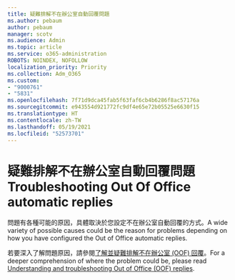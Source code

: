 ```yaml
---
title: 疑難排解不在辦公室自動回覆問題
ms.author: pebaum
author: pebaum
manager: scotv
ms.audience: Admin
ms.topic: article
ms.service: o365-administration
ROBOTS: NOINDEX, NOFOLLOW
localization_priority: Priority
ms.collection: Adm_O365
ms.custom:
- "9000761"
- "5831"
ms.openlocfilehash: 7f71d9dca45fab5f63faf6cb4b6286f8ac57176a
ms.sourcegitcommit: e943554d921772fc9df4e65e72b05525e6630f15
ms.translationtype: HT
ms.contentlocale: zh-TW
ms.lasthandoff: 05/19/2021
ms.locfileid: "52573701"
---
```

# <a name="troubleshooting-out-of-office-automatic-replies"></a><span data-ttu-id="f64a0-102">疑難排解不在辦公室自動回覆問題</span><span class="sxs-lookup"><span data-stu-id="f64a0-102">Troubleshooting Out Of Office automatic replies</span></span>

<span data-ttu-id="f64a0-103">問題有各種可能的原因，具體取決於您設定不在辦公室自動回覆的方式。</span><span class="sxs-lookup"><span data-stu-id="f64a0-103">A wide variety of possible causes could be the reason for problems depending on how you have configured the Out of Office automatic replies.</span></span>

<span data-ttu-id="f64a0-104">若要深入了解問題原因，請參閱[了解並疑難排解不在辦公室 (OOF) 回覆](/exchange/troubleshoot/email-delivery/understand-troubleshoot-oof-replies)。</span><span class="sxs-lookup"><span data-stu-id="f64a0-104">For a deeper comprehension of where the problem could be, please read  [Understanding and troubleshooting Out of Office (OOF) replies](/exchange/troubleshoot/email-delivery/understand-troubleshoot-oof-replies).</span></span>